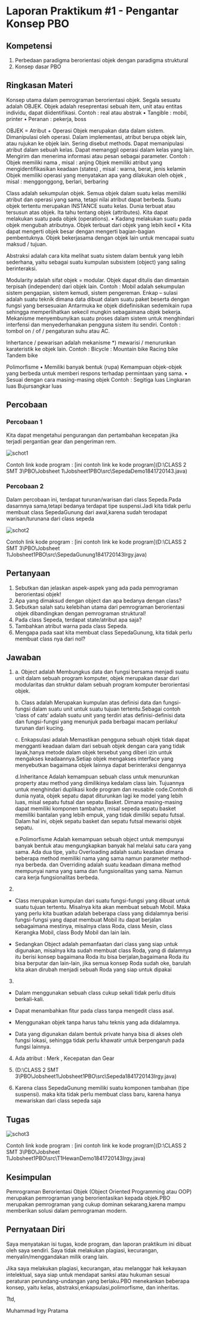 # Laporan Praktikum #1 - Pengantar Konsep PBO

## Kompetensi

1. Perbedaan paradigma berorientasi objek dengan paradigma                struktural 
2. Konsep dasar PBO 

## Ringkasan Materi

Konsep utama dalam pemrograman berorientasi objek. Segala sesuatu adalah OBJEK. Objek adalah reseprentasi sebuah item, unit atau entitas individu, dapat diidentifikasi.
 Contoh : real atau abstrak
• Tangible : mobil, printer
• Peranan : pekerja, boss

OBJEK = Atribut + Operasi
Objek merupakan data dalam sistem. Dimanipulasi oleh operasi. Dalam implementasi, atribut berupa objek lain, atau rujukan ke objek lain. Sering disebut methods. Dapat memanipulasi atribut dalam sebuah kelas. Dapat memanggil operasi dalam kelas yang lain. Mengirim dan menerima informasi atau pesan sebagai parameter.
Contoh :
Objek memiliki nama , misal : anjing
Objek memiliki atribut yang mengidentifikasikan keadaan (states) , misal : warna, berat, jenis kelamin
Objek memiliki operasi yang menyatakan apa yang dilakukan oleh objek , misal : menggonggong, berlari, berbaring

Class adalah sekumpulan objek.
Semua objek dalam suatu kelas memiliki atribut dan operasi yang sama, tetapi nilai atribut dapat berbeda. Suatu objek tertentu merupakan INSTANCE suatu kelas. Dunia terbuat atau tersusun atas objek. Ita tahu tentang objek (attributes). Kita dapat melakukan suatu pada objek (operations).
• Kadang melakukan suatu pada objek mengubah atributnya. Objek terbuat dari objek yang lebih kecil
• Kita dapat mengerti objek besar dengan mengerti bagian-bagian pembentuknya.
Objek bekerjasama dengan objek lain untuk mencapai suatu maksud / tujuan.

Abstraksi adalah cara kita melihat suatu sistem dalam bentuk yang lebih sederhana, yaitu sebagai suatu kumpulan subsistem (object) yang saling berinteraksi.

Modularity adalah sifat objek = modular. Objek dapat ditulis dan dimantain terpisah (independen) dari objek lain. Contoh : Mobil adalah sekumpulan sistem pengapian, sistem kemudi, sistem pengereman.
Enkap – sulasi adalah suatu teknik dimana data dibuat dalam suatu paket beserta dengan fungsi yang bersesuaian
Antarmuka ke objek didefinisikan sedemikain rupa sehingga memperlihatkan sekecil mungkin sebagaimana objek bekerja. Mekanisme menyembunyikan suatu proses dalam sistem untuk menghindari interfensi dan menyederhanakan pengguna sistem itu sendiri. Contoh : tombol on / of / pengaturan suhu atau AC.

Inhertance / pewarisan adalah mekanisme *) mewarisi / menurunkan karateristik ke objek lain.
 Contoh :
Bicycle :
Mountain bike
Racing bike
Tandem bike

Polimorfisme 
• Memiliki banyak bentuk (rupa)
Kemampuan objek-objek yang berbeda untuk memberi respons terhadap permintaan yang sama.
• Sesuai dengan cara masing-masing objek
 Contoh :
Segitiga luas
Lingkaran luas
Bujursangkar luas




## Percobaan

### Percobaan 1

Kita dapat mengetahui pengurangan dan pertambahan kecepatan jika terjadi pergantian gear dan pengeriman rem.

![schot1](img/schot1.png)

Contoh link kode program : [ini contoh link ke kode program](D:\CLASS 2 SMT 3\PBO\Jobsheet 1\Jobsheet1PBO\src\SepedaDemo1841720143.java)

### Percobaan 2

Dalam percobaan ini, terdapat turunan/warisan dari class Sepeda.Pada dasarnnya sama,tetapi bedanya terdapat tipe suspensi.Jadi kita tidak perlu membuat class SepedaGunung dari awal,karena sudah terodapat warisan/turunana dari class sepeda 

![schot2](img/schot2.PNG)

Contoh link kode program : [ini contoh link ke kode program](D:\CLASS 2 SMT 3\PBO\Jobsheet 1\Jobsheet1PBO\src\SepedaGunung1841720143Irgy.java)

## Pertanyaan

1. Sebutkan dan jelaskan aspek-aspek yang ada pada pemrograman berorientasi objek! 
2. Apa yang dimaksud dengan object dan apa bedanya dengan class? 
3. Sebutkan salah satu kelebihan utama dari pemrograman berorientasi objek dibandingkan dengan pemrograman struktural! 
4. Pada class Sepeda, terdapat state/atribut apa saja? 
5. Tambahkan atribut warna pada class Sepeda. 
6. Mengapa pada saat kita membuat class SepedaGunung, kita tidak perlu membuat class nya dari nol? 

## Jawaban

1. 
    a. Object adalah Membungkus data dan fungsi bersama menjadi suatu unit dalam sebuah program komputer, objek merupakan dasar dari modularitas dan struktur dalam sebuah program komputer berorientasi objek. 

    b. Class adalah Merupakan kumpulan atas definisi data dan fungsi-fungsi dalam suatu unit untuk suatu tujuan tertentu.Sebagai contoh ‘class of cats‘ adalah suatu unit yang terdiri atas definisi-definisi data dan fungsi-fungsi yang menunjuk pada berbagai macam perilaku/ turunan dari kucing.

    c. Enkapsulasi adalah Memastikan pengguna sebuah objek tidak dapat mengganti keadaan dalam dari sebuah objek dengan cara yang tidak layak,hanya metode dalam objek tersebut yang diberi izin untuk mengakses keadaannya.Setiap objek mengakses interface yang menyebutkan bagaimana objek lainnya dapat berinteraksi dengannya

    d.Inheritance Adalah kemampuan sebuah class untuk menurunkan property atau method yang dimilikinya kedalam class lain. Tujuannya untuk menghindari duplikasi kode program dan reusable code.Contoh di dunia nyata, objek sepatu dapat diturunkan lagi ke model yang lebih luas, misal sepatu futsal dan sepatu Basket. Dimana masing-masing dapat memiliki komponen tambahan, misal sepeda sepatu basket memiliki bantalan yang lebih empuk, yang tidak dimiliki sepatu futsal. Dalam hal ini, objek sepatu basket dan sepatu futsal mewarisi objek sepatu. 

    e.Polimorfisme Adalah kemampuan sebuah object untuk mempunyai banyak bentuk atau mengungkapkan banyak hal melalui satu cara yang sama. Ada dua tipe, yaitu Overloading adalah suatu keadaan dimana beberapa method memiliki nama yang sama namun parameter method-nya berbeda. dan Overriding adalah suatu keadaan dimana method mempunyai nama yang sama dan fungsionalitas yang sama. Namun cara kerja fungsionalitas berbeda.

2. 
- Class merupakan kumpulan dari suatu fungsi-fungsi yang dibuat untuk suatu tujuan tertentu. Misalnya kita akan membuat sebuah Mobil. Maka yang perlu kita buatkan adalah beberapa class yang didalamnya berisi fungsi-fungsi yang dapat membuat Mobil itu dapat berjalan sebagaimana mestinya, misalnya class Roda, class Mesin, class Kerangka Mobil, class Body Mobil dan lain lain.

- Sedangkan Object adalah pemanfaatan dari class yang siap untuk digunakan, misalnya kita sudah membuat class Roda, yang di dalamnya itu berisi konsep bagaimana Roda itu bisa berjalan,bagaimana Roda itu bisa berputar dan lain-lain, jika semua konsep Roda sudah oke, barulah kita akan dirubah menjadi sebuah Roda yang siap untuk dipakai

3. 
- Dalam menggunakan sebuah class cukup sekali tidak perlu dituis berkali-kali.

- Dapat menambahkan fitur pada class tanpa mengedit class asal.

- Menggunakan objek tanpa harus tahu teknis yang ada didalamnya.

- Data yang digunakan dalam bentuk private hanya bisa di akses   oleh fungsi lokasi, sehingga tidak perlu khawatir untuk        berpengaruh pada fungsi lainnya.

4. Ada atribut : Merk , Kecepatan dan Gear

5. (D:\CLASS 2 SMT 3\PBO\Jobsheet1\Jobsheet1PBO\src\Sepeda1841720143Irgy.java)

6. Karena class SepedaGunung memiliki suatu komponen tambahan (tipe suspensi). maka kita tidak perlu membuat  class baru, karena hanya mewariskan dari class sepeda saja

 
 

## Tugas

![schot3](img/schot3.PNG)

Contoh link kode program : [ini contoh link ke kode program](D:\CLASS 2 SMT 3\PBO\Jobsheet 1\Jobsheet1PBO\src\T1HewanDemo1841720143Irgy.java)

## Kesimpulan
 Pemrograman Berorientasi Objek (Object Oriented Programming atau OOP) merupakan pemrograman yang berorientasikan kepada objek.PBO merupakan pemrograman yang cukup dominan sekarang,karena mampu memberikan solusi dalam pemrograman modern.

## Pernyataan Diri

Saya menyatakan isi tugas, kode program, dan laporan praktikum ini dibuat oleh saya sendiri. Saya tidak melakukan plagiasi, kecurangan, menyalin/menggandakan milik orang lain.

Jika saya melakukan plagiasi, kecurangan, atau melanggar hak kekayaan intelektual, saya siap untuk mendapat sanksi atau hukuman sesuai peraturan perundang-undangan yang berlaku.PBO menekankan beberapa konsep, yaitu kelas, abstraksi,enkapsulasi,polimorfisme, dan inheritas.

Ttd,

Muhammad Irgy Pratama
